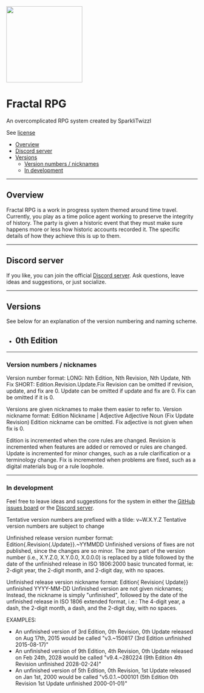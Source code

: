 <image align="center" width="200" src="https://raw.github.com/SparkliTwizzl/fractal-rpg/main/logo.png">

# Fractal RPG
An overcomplicated RPG system created by SparkliTwizzl

See [license](LICENSE)

- [Overview](#overview)
- [Discord server](#discord-server)
- [Versions](#versions)
  - [Version numbers / nicknames](#version-numbers--nicknames)
  - [In development](#in-development)
 

---
## Overview
Fractal RPG is a work in progress system themed around time travel. Currently, you play as a time police agent working to preserve the integrity of history. The party is given a historic event that they must make sure happens more or less how historic accounts recorded it. The specific details of how they achieve this is up to them.

---
## Discord server
If you like, you can join the official [Discord server](https://discord.gg/FMzqKDX).
Ask questions, leave ideas and suggestions, or just socialize.

---
## Versions

See below for an explanation of the version numbering and naming scheme.

- 0th Edition
	- 

---
### Version numbers / nicknames

Version number format:
LONG: Nth Edition, Nth Revision, Nth Update, Nth Fix
SHORT: Edition.Revision.Update.Fix
Revision can be omitted if revision, update, and fix are 0.
Update can be omitted if update and fix are 0.
Fix can be omitted if it is 0.

Versions are given nicknames to make them easier to refer to.
Version nickname format:
Edition Nickname | Adjective Adjective Noun (Fix Update Revision)
Edition nickname can be omitted.
Fix adjective is not given when fix is 0.

Edition is incremented when the core rules are changed.
Revision is incremented when features are added or removed or rules are changed.
Update is incremented for minor changes, such as a rule clarification or a terminology change.
Fix is incremented when problems are fixed, such as a digital materials bug or a rule loophole.

---
### In development
Feel free to leave ideas and suggestions for the system in either the [GitHub issues board](https://github.com/SparkliTwizzl/fractal-rpg/issues) or the [Discord server](https://discord.gg/FMzqKDX).

Tentative version numbers are prefixed with a tilde:
v~W.X.Y.Z
Tentative version numbers are subject to change

Unfinished release version number format:
Edition{.Revision{.Update}}.~YYMMDD
Unfinished versions of fixes are not published, since the changes are so minor.
The zero part of the version number (i.e., X.Y.Z.0, X.Y.0.0, X.0.0.0) is replaced by a tilde followed by the date of the unfinished release in ISO 1806:2000 basic truncated format, ie: 2-digit year, the 2-digit month, and 2-digit day, with no spaces.

Unfinished release version nickname format:
Edition{ Revision{ Update}} unfinished YYYY-MM-DD
Unfinished version are not given nicknames; Instead, the nickname is simply "unfinished", followed by the date of the unfinished release in ISO 1806 extended format, i.e.:
The 4-digit year, a dash, the 2-digit month, a dash, and the 2-digit day, with no spaces.

EXAMPLES:

- An unfinished version of 3rd Edition, 0th Revision, 0th Update released on Aug 17th, 2015 would be called "v3.~150817 (3rd Edition unfinished 2015-08-17)"
- An unfinished version of 9th Edition, 4th Revision, 0th Update released on Feb 24th, 2028 would be called "v9.4.~280224 (9th Edition 4th Revision unfinished 2028-02-24)"
- An unfinished version of 5th Edition, 0th Revision, 1st Update released on Jan 1st, 2000 would be called "v5.0.1.~000101 (5th Edition 0th Revision 1st Update unfinished 2000-01-01)"